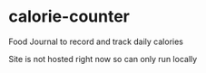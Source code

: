 # calorie-counter
 Food Journal to record and track daily calories
 
Site is not hosted right now so can only run locally
